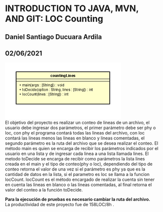 # INTRODUCTION TO JAVA, MVN, AND GIT: LOC Counting
## Daniel Santiago Ducuara Ardila
## 02/06/2021
![Diseño CountingLinesline](Design/countingLines.PNG "countingLines")<br>
El objetivo del proyecto es realizar un conteo de lineas de un archivo, el usuario debe ingresar dos parámetros, el primer parámetro debe ser phy o loc,
con phy el programa contará todas las lineas del archivo, con loc contará las lineas menos las lineas en blanco y lineas comentadas, el segundo parámetro
es la ruta del archivo que se desea realizar el conteo.
El método main es quien se encarga de recibir los parámetros indicados por el usuario en una lista y de ingresar cada linea a una lista llamada lines.
El metodo toDecide se encarga de recibir como parámetros la lista lines creada en el main y el tipo de conteo(phy o loc), dependiendo del
tipo de conteo retorna el valor de una vez si el parámetro es phy ya que es la cantidad de datos en la lista, si el parametro es loc se llama a la funcion locCount.
locCount es el método encargado de realizar la cuenta sin tener en cuenta las lineas en blanco o las lineas comentadas, al final retorna el valor del conteo a la 
función toDecide.

**Para la ejecución de pruebas es necesario cambiar la ruta del archivo.**<br>
La productividad de este proyecto fue de 158LOC/8h .

